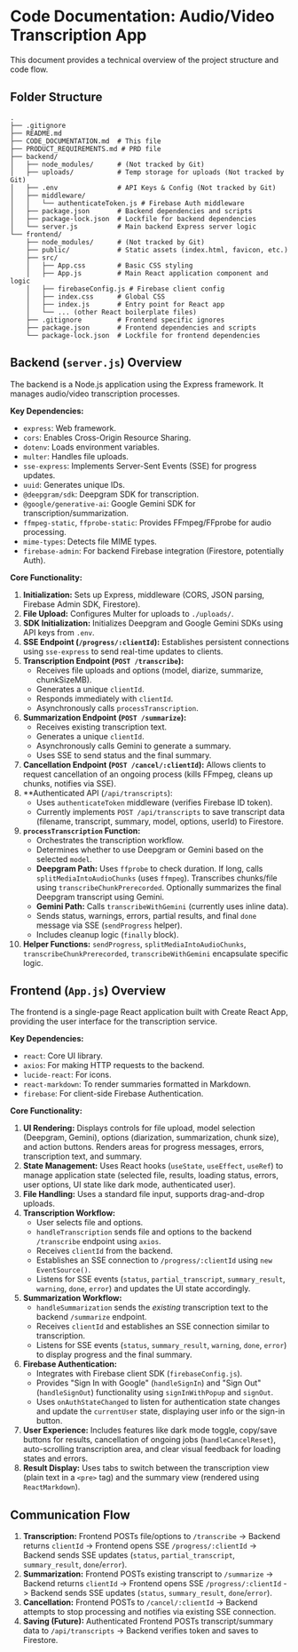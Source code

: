 # Code Documentation: Audio/Video Transcription App

This document provides a technical overview of the project structure and code flow.

## Folder Structure

```
.
├── .gitignore
├── README.md
├── CODE_DOCUMENTATION.md  # This file
├── PRODUCT_REQUIREMENTS.md # PRD file
├── backend/
│   ├── node_modules/      # (Not tracked by Git)
│   ├── uploads/           # Temp storage for uploads (Not tracked by Git)
│   ├── .env               # API Keys & Config (Not tracked by Git)
│   ├── middleware/
│   │   └── authenticateToken.js # Firebase Auth middleware
│   ├── package.json       # Backend dependencies and scripts
│   ├── package-lock.json  # Lockfile for backend dependencies
│   └── server.js          # Main backend Express server logic
└── frontend/
    ├── node_modules/      # (Not tracked by Git)
    ├── public/            # Static assets (index.html, favicon, etc.)
    ├── src/
    │   ├── App.css        # Basic CSS styling
    │   ├── App.js         # Main React application component and logic
    │   ├── firebaseConfig.js # Firebase client config
    │   ├── index.css      # Global CSS
    │   ├── index.js       # Entry point for React app
    │   └── ... (other React boilerplate files)
    ├── .gitignore         # Frontend specific ignores
    ├── package.json       # Frontend dependencies and scripts
    └── package-lock.json  # Lockfile for frontend dependencies
```

## Backend (`server.js`) Overview

The backend is a Node.js application using the Express framework. It manages audio/video transcription processes.

**Key Dependencies:**

*   `express`: Web framework.
*   `cors`: Enables Cross-Origin Resource Sharing.
*   `dotenv`: Loads environment variables.
*   `multer`: Handles file uploads.
*   `sse-express`: Implements Server-Sent Events (SSE) for progress updates.
*   `uuid`: Generates unique IDs.
*   `@deepgram/sdk`: Deepgram SDK for transcription.
*   `@google/generative-ai`: Google Gemini SDK for transcription/summarization.
*   `ffmpeg-static`, `ffprobe-static`: Provides FFmpeg/FFprobe for audio processing.
*   `mime-types`: Detects file MIME types.
*   `firebase-admin`: For backend Firebase integration (Firestore, potentially Auth).

**Core Functionality:**

1.  **Initialization:** Sets up Express, middleware (CORS, JSON parsing, Firebase Admin SDK, Firestore).
2.  **File Upload:** Configures Multer for uploads to `./uploads/`.
3.  **SDK Initialization:** Initializes Deepgram and Google Gemini SDKs using API keys from `.env`.
4.  **SSE Endpoint (`/progress/:clientId`):** Establishes persistent connections using `sse-express` to send real-time updates to clients.
5.  **Transcription Endpoint (`POST /transcribe`):**
    *   Receives file uploads and options (model, diarize, summarize, chunkSizeMB).
    *   Generates a unique `clientId`.
    *   Responds immediately with `clientId`.
    *   Asynchronously calls `processTranscription`.
6.  **Summarization Endpoint (`POST /summarize`):**
    *   Receives existing transcription text.
    *   Generates a unique `clientId`.
    *   Asynchronously calls Gemini to generate a summary.
    *   Uses SSE to send status and the final summary.
7.  **Cancellation Endpoint (`POST /cancel/:clientId`):** Allows clients to request cancellation of an ongoing process (kills FFmpeg, cleans up chunks, notifies via SSE).
8.  **Authenticated API (`/api/transcripts`):
    *   Uses `authenticateToken` middleware (verifies Firebase ID token).
    *   Currently implements `POST /api/transcripts` to save transcript data (filename, transcript, summary, model, options, userId) to Firestore.
9.  **`processTranscription` Function:**
    *   Orchestrates the transcription workflow.
    *   Determines whether to use Deepgram or Gemini based on the selected `model`.
    *   **Deepgram Path:** Uses `ffprobe` to check duration. If long, calls `splitMediaIntoAudioChunks` (uses `ffmpeg`). Transcribes chunks/file using `transcribeChunkPrerecorded`. Optionally summarizes the final Deepgram transcript using Gemini.
    *   **Gemini Path:** Calls `transcribeWithGemini` (currently uses inline data).
    *   Sends status, warnings, errors, partial results, and final `done` message via SSE (`sendProgress` helper).
    *   Includes cleanup logic (`finally` block).
10. **Helper Functions:** `sendProgress`, `splitMediaIntoAudioChunks`, `transcribeChunkPrerecorded`, `transcribeWithGemini` encapsulate specific logic.

## Frontend (`App.js`) Overview

The frontend is a single-page React application built with Create React App, providing the user interface for the transcription service.

**Key Dependencies:**

*   `react`: Core UI library.
*   `axios`: For making HTTP requests to the backend.
*   `lucide-react`: For icons.
*   `react-markdown`: To render summaries formatted in Markdown.
*   `firebase`: For client-side Firebase Authentication.

**Core Functionality:**

1.  **UI Rendering:** Displays controls for file upload, model selection (Deepgram, Gemini), options (diarization, summarization, chunk size), and action buttons. Renders areas for progress messages, errors, transcription text, and summary.
2.  **State Management:** Uses React hooks (`useState`, `useEffect`, `useRef`) to manage application state (selected file, results, loading status, errors, user options, UI state like dark mode, authenticated user).
3.  **File Handling:** Uses a standard file input, supports drag-and-drop uploads.
4.  **Transcription Workflow:**
    *   User selects file and options.
    *   `handleTranscription` sends file and options to the backend `/transcribe` endpoint using `axios`.
    *   Receives `clientId` from the backend.
    *   Establishes an SSE connection to `/progress/:clientId` using `new EventSource()`.
    *   Listens for SSE events (`status`, `partial_transcript`, `summary_result`, `warning`, `done`, `error`) and updates the UI state accordingly.
5.  **Summarization Workflow:**
    *   `handleSummarization` sends the *existing* transcription text to the backend `/summarize` endpoint.
    *   Receives `clientId` and establishes an SSE connection similar to transcription.
    *   Listens for SSE events (`status`, `summary_result`, `warning`, `done`, `error`) to display progress and the final summary.
6.  **Firebase Authentication:**
    *   Integrates with Firebase client SDK (`firebaseConfig.js`).
    *   Provides "Sign In with Google" (`handleSignIn`) and "Sign Out" (`handleSignOut`) functionality using `signInWithPopup` and `signOut`.
    *   Uses `onAuthStateChanged` to listen for authentication state changes and update the `currentUser` state, displaying user info or the sign-in button.
7.  **User Experience:** Includes features like dark mode toggle, copy/save buttons for results, cancellation of ongoing jobs (`handleCancelReset`), auto-scrolling transcription area, and clear visual feedback for loading states and errors.
8.  **Result Display:** Uses tabs to switch between the transcription view (plain text in a `<pre>` tag) and the summary view (rendered using `ReactMarkdown`).

## Communication Flow

1.  **Transcription:** Frontend POSTs file/options to `/transcribe` -> Backend returns `clientId` -> Frontend opens SSE `/progress/:clientId` -> Backend sends SSE updates (`status`, `partial_transcript`, `summary_result`, `done`/`error`).
2.  **Summarization:** Frontend POSTs existing transcript to `/summarize` -> Backend returns `clientId` -> Frontend opens SSE `/progress/:clientId` -> Backend sends SSE updates (`status`, `summary_result`, `done`/`error`).
3.  **Cancellation:** Frontend POSTs to `/cancel/:clientId` -> Backend attempts to stop processing and notifies via existing SSE connection.
4.  **Saving (Future):** Authenticated Frontend POSTs transcript/summary data to `/api/transcripts` -> Backend verifies token and saves to Firestore.
